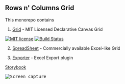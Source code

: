 ## Rows n' Columns Grid

This monorepo contains

1. [Grid](https://github.com/rowsncolumns/grid/tree/master/packages/grid) - MIT Licensed Declarative Canvas Grid

[![MIT license](https://img.shields.io/badge/License-MIT-blue.svg)](https://lbesson.mit-license.org/) [![Build Status](https://travis-ci.org/rowsncolumns/grid.svg?branch=master)](https://travis-ci.org/rowsncolumns/grid)

2. [SpreadSheet](https://github.com/rowsncolumns/grid/tree/master/packages/spreadsheet) - Commercially available Excel-like Grid

3. [Exporter](https://github.com/rowsncolumns/grid/tree/master/packages/export) - Excel Export plugin

[Storybook](https://rowsncolumns.github.io/grid)

<kbd>![Screen capture](screencapture.gif)</kbd>
